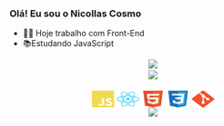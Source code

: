 ### Olá! Eu sou o Nicollas Cosmo 



- 👨‍💻 Hoje trabalho com Front-End
- 📚Estudando JavaScript

<div align="center">
  <img height="180em" src="https://github-readme-stats.vercel.app/api/top-langs/?username=NicollasCosmo&layout=compact&theme=highcontrast&border_color=e7f216&custom_title=Linguagens+mais+usadas&hide_border=true&text_color=e4e2e2"/>
</div>

<div align='center'>
<a height="150em" href="http://www.github.com/NicollasCosmo"><img src="https://github-readme-streak-stats.herokuapp.com/?user=NicollasCosmo&stroke=e7f216&theme=highcontrast&ring=e7f216&fire=e7f216&currStreakNum=e4e2e2&currStreakLabel=e7f216&sideNums=e4e2e2&sideLabels=e4ef1d&dates=e4e2e2&hide_border=true"/></a>
</div>

 
 <div style="display: inline_block" align="center"><br>
  <img align="center" alt="Js" height="30" width="40" src="https://raw.githubusercontent.com/devicons/devicon/master/icons/javascript/javascript-plain.svg">
  <img align="center" alt="React" height="30" width="40" src="https://raw.githubusercontent.com/devicons/devicon/master/icons/react/react-original.svg">
  <img align="center" alt="HTML" height="30" width="40" src="https://raw.githubusercontent.com/devicons/devicon/master/icons/html5/html5-original.svg">
  <img align="center" alt="CSS" height="30" width="40" src="https://raw.githubusercontent.com/devicons/devicon/master/icons/css3/css3-original.svg">
  <img align="center" alt="Git" height="30" width="40" src="https://raw.githubusercontent.com/devicons/devicon/master/icons/git/git-original.svg">
</div>
 
 <div style="display: inline_block" align="center">
 <a href="https://www.linkedin.com/in/NicollasCosmo" target="_blank"><img src="https://img.shields.io/badge/-LinkedIn-%230077B5?style=for-the-badge&logo=linkedin&logoColor=white" target="_blank"></a> 
 
 </div>

